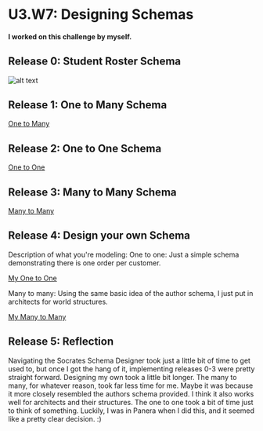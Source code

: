 # U3.W7: Designing Schemas


#### I worked on this challenge by myself.


## Release 0: Student Roster Schema
![alt text](http://minus.com/i/9ljrSZUnnGS2 "Student Roster")


## Release 1: One to Many Schema
<a href="http://minus.com/i/tsrLPSv1XrvG">One to Many</a>


## Release 2: One to One Schema
<a href="http://minus.com/i/bjqq3hV6h9IxM">One to One</a>


## Release 3: Many to Many Schema
<a href="http://minus.com/i/tNH6AmfywB2M">Many to Many</a>


## Release 4: Design your own Schema
Description of what you're modeling: 
One to one: Just a simple schema demonstrating there is one order per customer.

<a href="http://minus.com/i/DxYUEMglEoUr">My One to One</a>

Many to many: Using the same basic idea of the author schema, I just put in architects for world structures.

<a href="http://minus.com/i/A6AShd1wipPx">My Many to Many</a>

## Release 5: Reflection

Navigating the Socrates Schema Designer took just a little bit of time to get used to, but once I got the hang of it, implementing releases 0-3 were pretty straight forward. Designing my own took a little bit longer. The many to many, for whatever reason, took far less time for me. Maybe it was because it more closely resembled the authors schema provided. I think it also works well for architects and their structures. The one to one took a bit of time just to think of something. Luckily, I was in Panera when I did this, and it seemed like a pretty clear decision. :)
